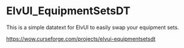 # ElvUI_EquipmentSetsDT
This is a simple datatext for ElvUI to easily swap your equipment sets.

https://wow.curseforge.com/projects/elvui-equipmentsetsdt
